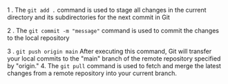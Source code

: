 <!-- @format -->

1 . The `git add .` command is used to stage all changes in the current directory and its subdirectories for the next commit in Git

2 . The `git commit -m "message"` command is used to commit the changes to the local repository

3 . `git push origin main` After executing this command, Git will transfer your local commits to the "main" branch of the remote repository specified by "origin."
4. The `git pull` command is used to fetch and merge the latest changes from a remote repository into your current branch.
